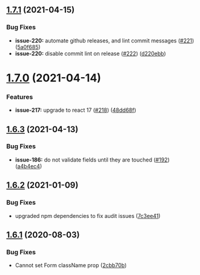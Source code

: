 ## [1.7.1](https://github.com/tgfischer/react-bootstrap-formik/compare/v1.7.0...v1.7.1) (2021-04-15)


### Bug Fixes

* **issue-220:** automate github releases, and lint commit messages ([#221](https://github.com/tgfischer/react-bootstrap-formik/issues/221)) ([5a0f685](https://github.com/tgfischer/react-bootstrap-formik/commit/5a0f68595f59a71e59dbc77da76d96a5accc0c83))
* **issue-220:** disable commit lint on release ([#222](https://github.com/tgfischer/react-bootstrap-formik/issues/222)) ([d220ebb](https://github.com/tgfischer/react-bootstrap-formik/commit/d220ebb9774caf44b2eb5aa92ce14de6689a65c3))

# [1.7.0](https://github.com/tgfischer/react-bootstrap-formik/compare/v1.6.3...v1.7.0) (2021-04-14)


### Features

* **issue-217:** upgrade to react 17 ([#218](https://github.com/tgfischer/react-bootstrap-formik/issues/218)) ([48dd68f](https://github.com/tgfischer/react-bootstrap-formik/commit/48dd68f49eeaa441f6a8aee933a6783049862521))

## [1.6.3](https://github.com/tgfischer/react-bootstrap-formik/compare/v1.6.2...v1.6.3) (2021-04-13)


### Bug Fixes

* **issue-186:** do not validate fields until they are touched ([#192](https://github.com/tgfischer/react-bootstrap-formik/issues/192)) ([a4b4ec4](https://github.com/tgfischer/react-bootstrap-formik/commit/a4b4ec49c57019839b13ccd7e686697af5236b40))

## [1.6.2](https://github.com/tgfischer/react-bootstrap-formik/compare/v1.6.1...v1.6.2) (2021-01-09)


### Bug Fixes

* upgraded npm dependencies to fix audit issues ([7c3ee41](https://github.com/tgfischer/react-bootstrap-formik/commit/7c3ee41c0f1720bd9131d6992ff13ead8567089e))

## [1.6.1](https://github.com/tgfischer/react-bootstrap-formik/compare/v1.6.0...v1.6.1) (2020-08-03)


### Bug Fixes

* Cannot set Form className prop ([2cbb70b](https://github.com/tgfischer/react-bootstrap-formik/commit/2cbb70b25b5b07ab1330a85fb7fba019624be87b))
